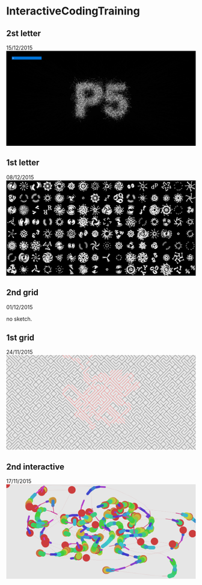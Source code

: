 # InteractiveCodingTraining

## 2st letter
15/12/2015
![](https://raw.githubusercontent.com/hrkd/InteractiveCodingTraining/master/P5_1_2nd_letter/screen_shot.png)

## 1st letter
08/12/2015
![](https://raw.githubusercontent.com/hrkd/InteractiveCodingTraining/master/P4_1st_letter/screen_shot.png)

## 2nd grid
01/12/2015

no sketch.

## 1st grid
24/11/2015
![](https://raw.githubusercontent.com/hrkd/InteractiveCodingTraining/master/P2_1st_grid/screen_shot.png)

## 2nd interactive
17/11/2015
![](https://raw.githubusercontent.com/hrkd/InteractiveCodingTraining/master/P1_2nd_interactive/screen_shot.png)

